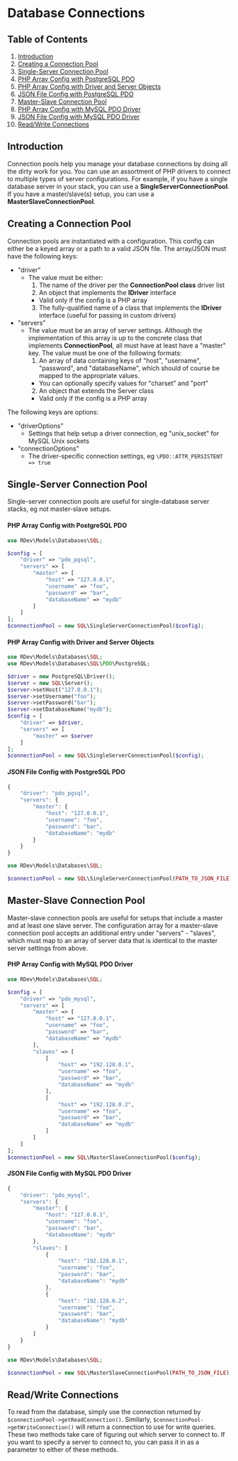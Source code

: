 # Database Connections

## Table of Contents
1. [Introduction](#introduction)
2. [Creating a Connection Pool](#creating-a-connection-pool)
3. [Single-Server Connection Pool](#single-server-connection-pool)
  1. [PHP Array Config with PostgreSQL PDO](#php-array-config-with-postgresql-pdo)
  2. [PHP Array Config with Driver and Server Objects](#php-array-config-with-driver-and-server-objects)
  3. [JSON File Config with PostgreSQL PDO](#json-file-config-with-postgresql-pdo)
4. [Master-Slave Connection Pool](#master-slave-connection-pool)
  1. [PHP Array Config with MySQL PDO Driver](#php-array-config-with-mysql-pdo-driver)
  2. [JSON File Config with MySQL PDO Driver](#json-file-config-with-mysql-pdo-driver)
5. [Read/Write Connections](#readwrite-connections)

## Introduction
Connection pools help you manage your database connections by doing all the dirty work for you.  You can use an assortment of PHP drivers to connect to multiple types of server configurations.  For example, if you have a single database server in your stack, you can use a **SingleServerConnectionPool**.  If you have a master/slave(s) setup, you can use a **MasterSlaveConnectionPool**.  

## Creating a Connection Pool
Connection pools are instantiated with a configuration.  This config can either be a keyed array or a path to a valid JSON file.  The array/JSON must have the following keys:
* "driver"
  * The value must be either:
    1. The name of the driver per the **ConnectionPool class** driver list
    2. An object that implements the **IDriver** interface
      * Valid only if the config is a PHP array
    3. The fully-qualified name of a class that implements the **IDriver** interface (useful for passing in custom drivers)
* "servers"
  * The value must be an array of server settings.  Although the implementation of this array is up to the concrete class that implements **ConnectionPool**, all must have at least have a "master" key.  The value must be one of the following formats:
    1. An array of data containing keys of "host", "username", "password", and "databaseName", which should of course be mapped to the appropriate values.
      * You can optionally specify values for "charset" and "port"
    2. An object that extends the Server class
      * Valid only if the config is a PHP array
    
The following keys are options:
* "driverOptions"
  * Settings that help setup a driver connection, eg "unix_socket" for MySQL Unix sockets
* "connectionOptions"
  * The driver-specific connection settings, eg `\PDO::ATTR_PERSISTENT => true`
  
## Single-Server Connection Pool
Single-server connection pools are useful for single-database server stacks, eg not master-slave setups.

#### PHP Array Config with PostgreSQL PDO
```php
use RDev\Models\Databases\SQL;

$config = [
    "driver" => "pdo_pgsql",
    "servers" => [
        "master" => [
            "host" => "127.0.0.1",
            "username" => "foo",
            "password" => "bar",
            "databaseName" => "mydb"
        ]
    ]
];
$connectionPool = new SQL\SingleServerConnectionPool($config);
```

#### PHP Array Config with Driver and Server Objects
```php
use RDev\Models\Databases\SQL;
use RDev\Models\Databases\SQL\PDO\PostgreSQL;

$driver = new PostgreSQL\Driver();
$server = new SQL\Server();
$server->setHost("127.0.0.1");
$server->setUsername("foo");
$server->setPassword("bar");
$server->setDatabaseName("mydb");
$config = [
    "driver" => $driver,
    "servers" => [
        "master" => $server
    ]
];
$connectionPool = new SQL\SingleServerConnectionPool($config);
```

#### JSON File Config with PostgreSQL PDO
```javascript
{
    "driver": "pdo_pgsql",
    "servers": {
        "master": {
            "host": "127.0.0.1",
            "username": "foo",
            "password": "bar",
            "databaseName": "mydb"
        }
    }
}
```
```php
use RDev\Models\Databases\SQL;

$connectionPool = new SQL\SingleServerConnectionPool(PATH_TO_JSON_FILE);
```

## Master-Slave Connection Pool
Master-slave connection pools are useful for setups that include a master and at least one slave server.  The configuration array for a master-slave connection pool accepts an additional entry under "servers" - "slaves", which must map to an array of server data that is identical to the master server settings from above.

#### PHP Array Config with MySQL PDO Driver
```php
use RDev\Models\Databases\SQL;

$config = [
    "driver" => "pdo_mysql",
    "servers" => [
        "master" => [
            "host" => "127.0.0.1",
            "username" => "foo",
            "password" => "bar",
            "databaseName" => "mydb"
        ],
        "slaves" => [
            [
                "host" => "192.128.0.1",
                "username" => "foo",
                "password" => "bar",
                "databaseName" => "mydb"
            ],
            [
                "host" => "192.128.0.2",
                "username" => "foo",
                "password" => "bar",
                "databaseName" => "mydb"
            ]
        ]
    ]
];
$connectionPool = new SQL\MasterSlaveConnectionPool($config);
```

#### JSON File Config with MySQL PDO Driver
```javascript
{
    "driver": "pdo_mysql",
    "servers": {
        "master": {
            "host": "127.0.0.1",
            "username": "foo",
            "password": "bar",
            "databaseName": "mydb"
        },
        "slaves": [
            {
                "host": "192.128.0.1",
                "username": "foo",
                "password": "bar",
                "databaseName": "mydb"
            },
            {
                "host": "192.128.0.2",
                "username": "foo",
                "password": "bar",
                "databaseName": "mydb"
            }
        ]
    }
}
```
```php
use RDev\Models\Databases\SQL;

$connectionPool = new SQL\MasterSlaveConnectionPool(PATH_TO_JSON_FILE);
```

## Read/Write Connections
To read from the database, simply use the connection returned by `$connectionPool->getReadConnection()`.  Similarly, `$connectionPool->getWriteConnection()` will return a connection to use for write queries.  These two methods take care of figuring out which server to connect to.  If you want to specify a server to connect to, you can pass it in as a parameter to either of these methods.